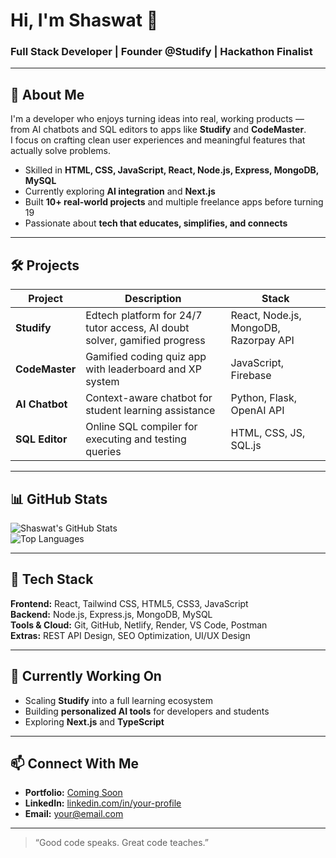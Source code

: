 # Hi, I'm Shaswat 👋  

### Full Stack Developer | Founder @Studify | Hackathon Finalist  

---

## 🚀 About Me  
I'm a developer who enjoys turning ideas into real, working products — from AI chatbots and SQL editors to apps like **Studify** and **CodeMaster**.  
I focus on crafting clean user experiences and meaningful features that actually solve problems.  

- Skilled in **HTML, CSS, JavaScript, React, Node.js, Express, MongoDB, MySQL**  
- Currently exploring **AI integration** and **Next.js**  
- Built **10+ real-world projects** and multiple freelance apps before turning 19  
- Passionate about **tech that educates, simplifies, and connects**  

---

## 🛠️ Projects  

| Project | Description | Stack |
|----------|--------------|-------|
| **Studify** | Edtech platform for 24/7 tutor access, AI doubt solver, gamified progress | React, Node.js, MongoDB, Razorpay API |
| **CodeMaster** | Gamified coding quiz app with leaderboard and XP system | JavaScript, Firebase |
| **AI Chatbot** | Context-aware chatbot for student learning assistance | Python, Flask, OpenAI API |
| **SQL Editor** | Online SQL compiler for executing and testing queries | HTML, CSS, JS, SQL.js |

---

## 📊 GitHub Stats  

![Shaswat's GitHub Stats](https://github-readme-stats.vercel.app/api?username=Syntax--error002&show_icons=true&theme=transparent)  
![Top Languages](https://github-readme-stats.vercel.app/api/top-langs/?username=Syntax--error002&layout=compact&theme=transparent)

---

## 🧩 Tech Stack  

**Frontend:** React, Tailwind CSS, HTML5, CSS3, JavaScript  
**Backend:** Node.js, Express.js, MongoDB, MySQL  
**Tools & Cloud:** Git, GitHub, Netlify, Render, VS Code, Postman  
**Extras:** REST API Design, SEO Optimization, UI/UX Design  

---

## 🌱 Currently Working On  

- Scaling **Studify** into a full learning ecosystem  
- Building **personalized AI tools** for developers and students  
- Exploring **Next.js** and **TypeScript**  

---

## 📫 Connect With Me  

- **Portfolio:** [Coming Soon](#)  
- **LinkedIn:** [linkedin.com/in/your-profile](#)  
- **Email:** your@email.com  

---

> “Good code speaks. Great code teaches.”  
